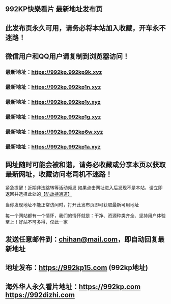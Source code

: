 ## **992KP快樂看片 最新地址发布页**
## 此发布页永久可用，请务必将本站加入收藏，开车永不迷路！
## 微信用户和QQ用户请复制到浏览器访问！
### 最新地址：https://992kp.992kp9k.xyz

### 最新地址：https://992kp.992kp1n.xyz

### 最新地址：https://992kp.992kp1y.xyz

### 最新地址：https://992kp.992kp1g.xyz

### 最新地址：https://992kp.992kp6w.xyz

### 最新地址：https://992kp.992kp1a.xyz


## 网址随时可能会被和谐，请务必收藏或分享本页以获取最新网址，收藏访问老司机不迷路！

紧急提醒！近期非法跳转等活动频发
如果点击网址进入后发现不是本站，请立即返回并选择此处的[【防劫持通道】](https://23.224.130.222:7583)

当你发现地址不能正常访问时，打开此发布页即可获取最新可用地址

每一个网站都有一个情怀，我们的情怀就是：干净、资源种类齐全、坚持用户体验至上！好站不可多得，仅此一家

## 发送任意邮件到：chihan@mail.com，即自动回复最新地址
## 地址发布：https://992kp15.com  (992kp地址)
## 海外华人永久看片地址：https://992kp.com  https://992dizhi.com
